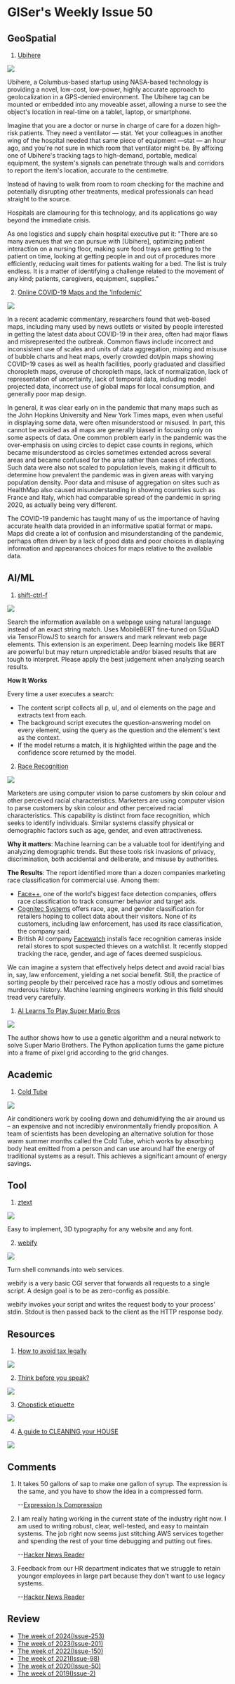 # GISer's Weekly Issue 50

## GeoSpatial

1. [Ubihere](https://ubihere.com/funding-startups-best-investment-during-distress/)

![](https://ubihere.com/wp-content/uploads/2020/03/ubi.jpg)

Ubihere, a Columbus-based startup using NASA-based technology is providing a novel, low-cost, low-power, highly accurate approach to geolocalization in a GPS-denied environment. The Ubihere tag can be mounted or embedded into any moveable asset, allowing a nurse to see the object's location in real-time on a tablet, laptop, or smartphone.

Imagine that you are a doctor or nurse in charge of care for a dozen high-risk patients. They need a ventilator — stat. Yet your colleagues in another wing of the hospital needed that same piece of equipment —stat — an hour ago, and you're not sure in which room that ventilator might be. By affixing one of Ubihere's tracking tags to high-demand, portable, medical equipment, the system's signals can penetrate through walls and corridors to report the item's location, accurate to the centimetre.

Instead of having to walk from room to room checking for the machine and potentially disrupting other treatments, medical professionals can head straight to the source.

Hospitals are clamouring for this technology, and its applications go way beyond the immediate crisis.

As one logistics and supply chain hospital executive put it: "There are so many avenues that we can pursue with [Ubihere], optimizing patient interaction on a nursing floor, making sure food trays are getting to the patient on time, looking at getting people in and out of procedures more efficiently, reducing wait times for patients waiting for a bed. The list is truly endless. It is a matter of identifying a challenge related to the movement of any kind; patients, caregivers, equipment, supplies."

2. [Online COVID-19 Maps and the 'Infodemic'](https://www.gislounge.com/online-covid-19-maps-and-the-infodemic/)

![](https://i1.wp.com/www.gislounge.com/wp-content/uploads/2020/09/online-covid-maps.png?w=1000&ssl=1)

In a recent academic commentary, researchers found that web-based maps, including many used by news outlets or visited by people interested in getting the latest data about COVID-19 in their area, often had major flaws and misrepresented the outbreak. Common flaws include incorrect and inconsistent use of scales and units of data aggregation, mixing and misuse of bubble charts and heat maps, overly crowded dot/pin maps showing COVID-19 cases as well as health facilities, poorly graduated and classified choropleth maps, overuse of choropleth maps, lack of normalization, lack of representation of uncertainty, lack of temporal data, including model projected data, incorrect use of global maps for local consumption, and generally poor map design.

In general, it was clear early on in the pandemic that many maps such as the John Hopkins University and New York Times maps, even when useful in displaying some data, were often misunderstood or misused. In part, this cannot be avoided as all maps are generally biased in focusing only on some aspects of data. One common problem early in the pandemic was the over-emphasis on using circles to depict case counts in regions, which became misunderstood as circles sometimes extended across several areas and became confused for the area rather than cases of infections. Such data were also not scaled to population levels, making it difficult to determine how prevalent the pandemic was in given areas with varying population density. Poor data and misuse of aggregation on sites such as HealthMap also caused misunderstanding in showing countries such as France and Italy, which had comparable spread of the pandemic in spring 2020, as actually being very different.

The COVID-19 pandemic has taught many of us the importance of having accurate health data provided in an informative spatial format or maps. Maps did create a lot of confusion and misunderstanding of the pandemic, perhaps often driven by a lack of good data and poor choices in displaying information and appearances choices for maps relative to the available data.

## AI/ML

1. [shift-ctrl-f](shift-ctrl-f)

![](https://github.com/model-zoo/shift-ctrl-f/raw/master/assets/demo.gif)

Search the information available on a webpage using natural language instead of an exact string match. Uses MobileBERT fine-tuned on SQuAD via TensorFlowJS to search for answers and mark relevant web page elements. This extension is an experiment. Deep learning models like BERT are powerful but may return unpredictable and/or biased results that are tough to interpret. Please apply the best judgement when analyzing search results.

**How It Works**

Every time a user executes a search:

- The content script collects all p, ul, and ol elements on the page and extracts text from each.
- The background script executes the question-answering model on every element, using the query as the question and the element's text as the context.
- If the model returns a match, it is highlighted within the page and the confidence score returned by the model.

2. [Race Recognition](https://www.wsj.com/articles/the-quiet-growth-of-race-detection-software-sparks-concerns-over-bias-11597378154)

![](https://blog.deeplearning.ai/hubfs/RacescanGif2.gif)

Marketers are using computer vision to parse customers by skin colour and other perceived racial characteristics. Marketers are using computer vision to parse customers by skin colour and other perceived racial characteristics. This capability is distinct from face recognition, which seeks to identify individuals. Similar systems classify physical or demographic factors such as age, gender, and even attractiveness.

**Why it matters**: Machine learning can be a valuable tool for identifying and analyzing demographic trends. But these tools risk invasions of privacy, discrimination, both accidental and deliberate, and misuse by authorities.

**The Results**: The report identified more than a dozen companies marketing race classification for commercial use. Among them:

- [Face++](https://www.faceplusplus.com/attributes/), one of the world's biggest face detection companies, offers race classification to track consumer behavior and target ads.
- [Cognitec Systems](https://www.cognitec.com/applications-overview.html) offers race, age, and gender classification for retailers hoping to collect data about their visitors. None of its customers, including law enforcement, has used its race classification, the company said.
- British AI company [Facewatch](https://www.facewatch.co.uk/) installs face recognition cameras inside retail stores to spot suspected thieves on a watchlist. It recently stopped tracking the race, gender, and age of faces deemed suspicious.

We can imagine a system that effectively helps detect and avoid racial bias in, say, law enforcement, yielding a net social benefit. Still, the practice of sorting people by their perceived race has a mostly odious and sometimes murderous history. Machine learning engineers working in this field should tread very carefully.

1. [AI Learns To Play Super Mario Bros](https://chrispresso.github.io/AI_Learns_To_Play_SMB_Using_GA_And_NN)

![](https://chrispresso.github.io/assets/blogs/2020-03-14/imgs/AI_about_to_win_SMB.png)

The author shows how to use a genetic algorithm and a neural network to solve Super Mario Brothers. The Python application turns the game picture into a frame of pixel grid according to the grid changes.

## Academic

1. [Cold Tube](https://newatlas.com/energy/cold-tube-cooling-air-conditioner/)

![](https://assets.newatlas.com/dims4/default/655712b/2147483647/strip/true/crop/7952x5304+0+0/resize/1439x960!/format/webp/quality/90/?url=http%3A%2F%2Fnewatlas-brightspot.s3.amazonaws.com%2F0d%2F3c%2Fd53535404204bbc79df10c8d8b97%2Fr8xzafko.jpg)

Air conditioners work by cooling down and dehumidifying the air around us – an expensive and not incredibly environmentally friendly proposition. A team of scientists has been developing an alternative solution for those warm summer months called the Cold Tube, which works by absorbing body heat emitted from a person and can use around half the energy of traditional systems as a result. This achieves a significant amount of energy savings.

## Tool

1. [ztext](https://github.com/bennettfeely/bennett/tree/master/ztext)

![](https://camo.githubusercontent.com/7e2577b0557e8f8658beffabc737c240600ca428/68747470733a2f2f62656e6e6574746665656c792e636f6d2f7a746578742f696d672f6c6f676f2e706e67)

Easy to implement, 3D typography for any website and any font.

2. [webify](https://github.com/beefsack/webify)

![](https://camo.githubusercontent.com/b89c3c247c11d805971ddccf8500fb4b5ae4ea98/68747470733a2f2f692e696d6775722e636f6d2f4f6970424233762e676966)

Turn shell commands into web services.

webify is a very basic CGI server that forwards all requests to a single script. A design goal is to be as zero-config as possible.

webify invokes your script and writes the request body to your process' stdin. Stdout is then passed back to the client as the HTTP response body.

## Resources

1. [How to avoid tax legally]()

![](https://camo.githubusercontent.com/688ee18b2df9b90e119a597a2ab6c5dec7bea11a/68747470733a2f2f7777772e77616e67626173652e636f6d2f626c6f67696d672f61737365742f3230323030382f6267323032303038323530392e6a7067)

2. [Think before you speak?](https://www.reddit.com/r/coolguides/comments/ij8ipw/think_before_you_speak/)

![](https://preview.redd.it/sakni6y283k51.jpg?width=640&crop=smart&auto=webp&s=745f893bca95de23d357947d6d546cd76ed8721c)

3. [Chopstick etiquette](https://www.reddit.com/r/coolguides/comments/ij4x8g/chopstick_etiquette_i_never_realized_how_many/)

![](https://i.redd.it/dkxjez3kt1k51.jpg)

4. [A guide to CLEANING your HOUSE](https://www.reddit.com/r/coolguides/comments/iglc92/a_guide_to_cleaning_your_house/)

![](https://preview.redd.it/5anaoslkt7j51.jpg?width=640&crop=smart&auto=webp&s=be2ac8bde117a4fa29243d1f37c8b9f9ebd9f136)

## Comments

1. It takes 50 gallons of sap to make one gallon of syrup. The expression is the same, and you have to show the idea in a compressed form.

   --[Expression Is Compression](https://www.perell.com/blog/expression-is-compression)

2. I am really hating working in the current state of the industry right now. I am used to writing robust, clear, well-tested, and easy to maintain systems. The job right now seems just stitching AWS services together and spending the rest of your time debugging and putting out fires.

   --[Hacker News Reader](https://news.ycombinator.com/item?id=24230431)

3. Feedback from our HR department indicates that we struggle to retain younger employees in large part because they don't want to use legacy systems.

   --[Hacker News Reader](https://news.ycombinator.com/item?id=24230266)

## Review

- [The week of 2024(Issue-253)](../2024/issue-253.md)
- [The week of 2023(Issue-201)](../2023/issue-201.md)
- [The week of 2022(Issue-150)](../2022/issue-150.md)
- [The week of 2021(Issue-98)](../2021/issue-98.md)
- [The week of 2020(Issue-50)](../2020/issue-50.md)
- [The week of 2019(Issue-2)](../2019/issue-2.md)
